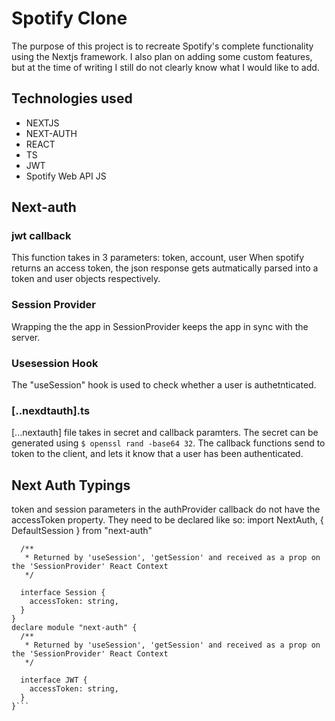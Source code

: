 # Spotify Clone
The purpose of this project is to recreate Spotify's complete functionality using the Nextjs framework. I also plan on adding some custom features, but at the time of writing I still do not clearly know what I would like to add. 

## Technologies used

* NEXTJS
* NEXT-AUTH
* REACT
* TS
* JWT
* Spotify Web API JS

## Next-auth

### jwt callback

This function takes in 3 parameters: token, account, user
When spotify returns an access token, the json response gets autmatically parsed into a token and user objects respectively.

### Session Provider

Wrapping the the app in SessionProvider keeps the app in sync with the server.

### Usesession Hook

The "useSession" hook is used to check whether a user is authetnticated.

### [..nexdtauth].ts

[...nextauth] file takes in secret and callback paramters. 
The secret can be generated using ```$ openssl rand -base64 32```. The callback functions send to token to the client, and lets it know that a user has been authenticated. 


## Next Auth Typings

token and session parameters in the authProvider callback do not have
the accessToken property. They need to be declared like so:
import NextAuth, { DefaultSession } from "next-auth"

```declare module "next-auth" {
  /**
   * Returned by 'useSession', 'getSession' and received as a prop on the 'SessionProvider' React Context
   */

  interface Session {
    accessToken: string,
  }
}
declare module "next-auth" {
  /**
   * Returned by 'useSession', 'getSession' and received as a prop on the 'SessionProvider' React Context
   */

  interface JWT {
    accessToken: string,
  }
}```

